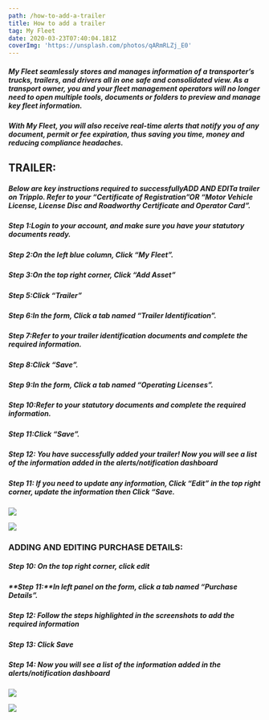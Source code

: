 ```yaml
---
path: /how-to-add-a-trailer
title: How to add a trailer
tag: My Fleet
date: 2020-03-23T07:40:04.181Z
coverImg: 'https://unsplash.com/photos/qARmRLZj_E0'
---
```

##### My Fleet seamlessly stores and manages information of a transporter’s trucks, trailers, and drivers all in one safe and consolidated view. As a transport owner, you and your fleet management operators will no longer need to open multiple tools, documents or folders to preview and manage key fleet information.

##### With My Fleet, you will also receive real-time alerts that notify you of any document, permit or fee expiration, thus saving you time, money and reducing compliance headaches.

## TRAILER:

##### Below are key instructions required to successfullyADD AND EDITa trailer on Tripplo. Refer to your “Certificate of Registration”OR “Motor Vehicle License, License Disc and Roadworthy Certificate and Operator Card”.

##### Step 1:Login to your account, and make sure you have your statutory documents ready.

##### Step 2:On the left blue column, Click “My Fleet”.

##### Step 3:On the top right corner, Click “Add Asset”

##### Step 5:Click “Trailer”

##### Step 6:In the form, Click a tab named “Trailer Identification”.

##### **Step 7:Refer to your trailer identification documents and complete the required information.**

##### Step 8:Click “Save”.

##### Step 9:In the form, Click a tab named “Operating Licenses”.

##### Step 10:Refer to your statutory documents and complete the required information.

##### Step 11:Click “Save”.

##### Step 12: You have successfully added your trailer! Now you will see a list of the information added in the alerts/notification dashboard

##### **Step 11: If you need to update any information, Click “Edit” in the top right corner, update the information then Click “Save.**

![](/uploads/screenshot-2020-03-25-at-17.21.39.png)

![](/uploads/screenshot-2020-03-25-at-17.21.32.png)

### ADDING AND EDITING PURCHASE DETAILS:

##### Step 10: On the top right corner, click edit

##### **Step 11:**In left panel on the form, click a tab named “Purchase Details”.

##### Step 12: Follow the steps highlighted in the screenshots to add the required information

##### Step 13: Click Save

##### Step 14: Now you will see a list of the information added in the alerts/notification dashboard

![](/uploads/screenshot-2020-03-26-at-12.37.31.png)

![](/uploads/screenshot-2020-03-26-at-12.36.05.png)